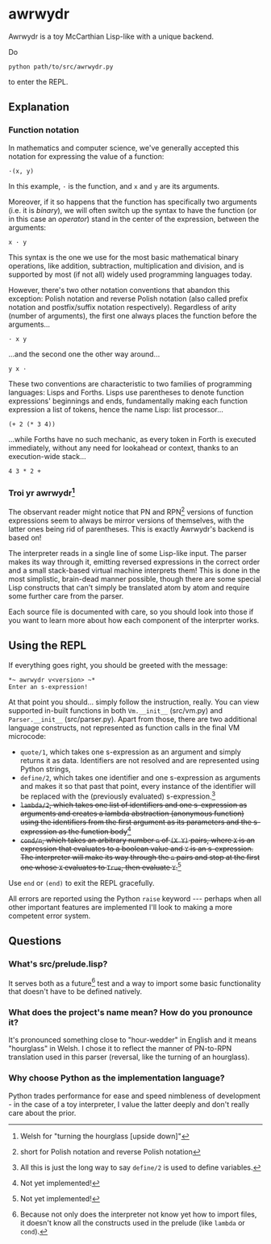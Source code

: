 # awrwydr
Awrwydr is a toy McCarthian Lisp-like with a unique backend.

Do
```
python path/to/src/awrwydr.py
```
to enter the REPL.

## Explanation
### Function notation
In mathematics and computer science, we've generally accepted this notation for expressing the value of a function:
```
·(x, y)
```
In this example, `·` is the function, and `x` and `y` are its arguments.

Moreover, if it so happens that the function has specifically two arguments (i.e. it is *binary*), we will often switch up the syntax to have the function (or in this case an *operator*) stand in the center of the expression, between the arguments:
```
x · y
```
This syntax is the one we use for the most basic mathematical binary operations, like addition, subtraction, multiplication and division, and is supported by most (if not all) widely used programming languages today.

However, there's two other notation conventions that abandon this exception: Polish notation and reverse Polish notation (also called prefix notation and postfix/suffix notation respectively). Regardless of arity (number of arguments), the first one always places the function before the arguments...
```
· x y
```
...and the second one the other way around...
```
y x ·
```
These two conventions are characteristic to two families of programming languages: Lisps and Forths. Lisps use parentheses to denote function expressions' beginnings and ends, fundamentally making each function expression a list of tokens, hence the name Lisp: list processor...
```
(+ 2 (* 3 4))
```
...while Forths have no such mechanic, as every token in Forth is executed immediately, without any need for lookahead or context, thanks to an execution-wide stack...
```
4 3 * 2 +
```

### Troi yr awrwydr[^1]
The observant reader might notice that PN and RPN[^2] versions of function expressions seem to always be mirror versions of themselves, with the latter ones being rid of parentheses. This is exactly Awrwydr's backend is based on!

The interpreter reads in a single line of some Lisp-like input. The parser makes its way through it, emitting reversed expressions in the correct order and a small stack-based virtual machine interprets them! This is done in the most simplistic, brain-dead manner possible, though there are some special Lisp constructs that can't simply be translated atom by atom and require some further care from the parser.

Each source file is documented with care, so you should look into those if you want to learn more about how each component of the interprter works. 

## Using the REPL
If everything goes right, you should be greeted with the message:
```
*~ awrwydr v<version> ~*
Enter an s-expression!
```
At that point you should... simply follow the instruction, really. You can view supported in-built functions in both `Vm.__init__` (src/vm.py) and `Parser.__init__` (src/parser.py). Apart from those, there are two additional language constructs, not represented as function calls in the final VM microcode:
- `quote/1`, which takes one s-expression as an argument and simply returns it as data. Identifiers are not resolved and are represented using Python strings,
- `define/2`, which takes one identifier and one s-expression as arguments and makes it so that past that point, every instance of the identifier will be replaced with the (previously evaluated) s-expression.[^3]
- ~~`lambda/2`, which takes one list of identifiers and one s-expression as arguments and creates a lambda abstraction (anonymous function) using the identifiers from the first argument as its parameters and the s-expression as the function body~~[^4]
- ~~`cond/n`, which takes an arbitrary number `n` of `(X Y)` pairs, where `X` is an expression that evaluates to a boolean value and `Y` is an s-expression. The interpreter will make its way through the `n` pairs and stop at the first one whose `X` evaluates to `True`, then evaluate `Y`.~~[^4]

Use `end` or `(end)` to exit the REPL gracefully.

All errors are reported using the Python `raise` keyword --- perhaps when all other important features are implemented I'll look to making a more competent error system.

## Questions
### What's src/prelude.lisp?
It serves both as a future[^5] test and a way to import some basic functionality that doesn't have to be defined natively.
### What does the project's name mean? How do you pronounce it?
It's pronounced something close to "hour-wedder" in English and it means "hourglass" in Welsh. I chose it to reflect the manner of PN-to-RPN translation used in this parser (reversal, like the turning of an hourglass).
### Why choose Python as the implementation language?
Python trades performance for ease and speed nimbleness of development - in the case of a toy interpreter, I value the latter deeply and don't really care about the prior.

[^1]: Welsh for "turning the hourglass \[upside down\]"
[^2]: short for Polish notation and reverse Polish notation
[^3]: All this is just the long way to say `define/2` is used to define variables.
[^4]: Not yet implemented!
[^5]: Because not only does the interpreter not know yet how to import files, it doesn't know all the constructs used in the prelude (like `lambda` or `cond`).